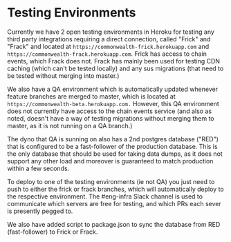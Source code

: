 # Testing Environments

Currently we have 2 open testing environments in Heroku for testing any third party integrations requiring a direct connection, called "Frick" and "Frack" and located at `https://commonwealth-frick.herokuapp.com` and `https://commonwealth-frack.herokuapp.com`. Frick has access to chain events, which Frack does not. Frack has mainly been used for testing CDN caching (which can't be tested locally) and any sus migrations (that need to be tested without merging into master.)

We also have a QA environment which is automatically updated whenever feature branches are merged to master, which is located at `https://commonwealth-beta.herokuapp.com.` However, this QA environment does not currently have access to the chain events service (and also as noted, doesn't have a way of testing migrations without merging them to master, as it is not running on a QA branch.)

The dyno that QA is sunning on also has a 2nd postgres database ("RED") that is configured to be a fast-follower of the production database. This is the only database that should be used for taking data dumps, as it does not support any other load and moreover is guaranteed to match production within a few seconds.

To deploy to one of the testing environments (ie not QA) you just need to push to either the frick or frack branches, which will automatically deploy to the respective environment. The #eng-infra Slack channel is used to communicate which servers are free for testing, and which PRs each sever is presently pegged to.

We also have added script to package.json to sync the database from RED (fast-follower) to Frick or Frack.
